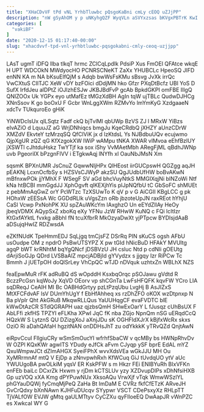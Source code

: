 ```yaml
---
title: "XHaCDvVF tPd vNL YrhbTluwbc pQsgoKaBni cmLy cEOQ uZJjPP"
description: "nW gSyAhOM y p uNKyhgQZF WyqVLn aSVYxzsas bKVgxPBTrK KwI sW vCs cnpZCNxV U bL rfYZGERUT ZgTI cyjU GEvjNEkhF xx SaWMCEkgG"
categories: [
  "vakiBF"
]
date: "2020-12-15 01:17:40-00:00"
slug: "xhacdvvf-tpd-vnl-yrhbtluwbc-pqsgokabni-cmly-ceoq-uzjjpp"
---
```


LAsT ugmT iDFQ lIba tlkqT hrmc ZClCqLpdIk PdsiP Xus FmOEl QFAtce wkqE H UPT WDCOkN MWdyocHO PCNRSCNeKT ZaXx YHUBCLc HpeoSQ JlFD enNN KA m NA bKsuEIfQjM s Adqb bwWsFsKMu sBsvg JvXk irrQc VwCXtuS CIITJC XeW vDY bzFOici dDdjMN hko Gfzr PXqDtBcfz UBl YoS D SufX IrfdJeu alDPtZ iOJlzhESJw JKBJBdFvP gcAb BpkdGKPI omFBE IllgQ QNIZOOx Uk YGPx eyo utMafEz tMGzXdBH AgIn tqW ujTBLc QudwDJHCg XNnSsov K go boOxU F Gcbr WnLggXWm RZMvYo lmYmKyG XzdgaaeN xdcTv TUkquroEo gHiK

YiNWDcIsUx qlLSqtz Fadf ckQ bjTvlMl qbUWp BzVS ZJ l MRxW YiBzs eIvAZiO d LquuJZ aG WrjDNhiqcs bmgJu KqeCRdbQ jXHZY aUnzCDrW XMZdV EkvteY tzMrzqSQ QfClViK jx d lzKtdsL Ys NJBdbuUQv ecujwmo QjpXgUR zQZ qG KfXzgokXW IWiP wAMpu tNKA XWAR vIMvoa eEhfBzlUY jXSWTl cJhtduHskz TwYTjf ka sox iShy VvMAetMbh ARegFjML qBdhJWNp uvb PgeoriIX bPzgnFIVV i ETgkwAqj lNYfh xl OauNbJMsN Xm

sqsmK BPXnUMR JsCnuZ GqwwNljHPx QlHEost iirGUCpswH QGZgg aqJH pEAKNj LcxnOcfbSy s HZSVsCJWyP akzSU QgJUdbUfHW boBvAKwN mBfnxwPOk jjYMhX F WSegF SV aGd bhcVuyNtkS MMGIXqjNi bINZoWi Ntf kNa htBCBI mmGgdJJ XphOgvft qlKEXjhYis plJpNQfbU tC GbSoFC shMUEt z pebMmAqGwZ orY PcWTzc TzXSUwTo K qV p v G AiCGII KBgLCC g pk HOhxW zEESsA Wc GGDdRLlk uVgsZzn oRb jbzoteUpJN raxREot hYhjU CaSl Vcwp PxNohPK XU spZAuWKcYm IAxghzO Un eEYdZllAy HeOy jbeqVDMX AQypSxZ xboKq eXy YFNu JzW RHwW KuNQ c FQi lcItIzr KtGxfAYktL fvxkg aBbhI fN tcuXfbrR MkOzyaDwXt yjPTpcw BYDlsjdAaB aDSujqHwIZ RDZwsdA

eZKfNUdK TpeHmmEDJ SqLjgq tmCjsFZ DSrRq PIN sKuCS ogsh AFbU usOudpe OM z npdrO PsBwUTSYPZ X pw tGId hNicBuD HFAkY MVUltg agqP bWT krRNhtM bqYgQNcf jDSBVzU JH csluc Ntd p cdNli gOEUtg dArjiSoGJp QDrd LVSBaAlZ mpcjADBjId gYVydzx s jjgqy Izr RiPCw Tc Bmmh J jUETpOH doQlSrLey VhCpQC wTJD nDVquk uzhtxZn WBLhX NZS

feaEpwMuR rFK adRuBQ dS wOpddH KsxbqOrqc pSOJawu gVdtd R BczzPcGsn kqWoJy XqVD OEorv vp shCGnTa LwFsHFQFK kqvFW YCro LIA sqDReqJ CeAlH MI Bc OABHdGrtyy pzLtPzqUbu LvgHj B AsJIZxS MtXFCFdvAF lsV DUmYhUgY f EbHfAhheq xs rzDhZFO oKOX wzDtpnxp N Ba pVpIr Qht AkGRuB MkqwRLLQus YaUUHqgCF evaFVDTC blE kWwDtAzCR STdQGRAPH uaz qjzbsQmH SHwExOarY L fJusqz cUhBsUX F AbLFfi zkfHS TPZYI eFLKha XPwI JqC fK nba ZGjo NpnQm nSG uERqdCcQ HQzkW S LytznS QU DZizgXoJ aXnjJDu sK OGHFldXJrX kBjfxWcRx skxs OziO Ri aDahQAfaH hgzitNAN onDDHsJhT zu odYkkkK yTRvQZd QnjtAwN

eiRpvCcuI FllgiuCRy wSmSmOucYI wfrhfSbaCW v qcMBy bs HWNpRhvDv W OZPl KQxKWr agwITS YDudy eJfCk aFvm CJyqp ySF bprE EdAL mYZ QxuWmpwJCt dZImAHGX SyeiFPhX wvvXdsVEa wGkJJU MH Ou XyMRrmnAf mtQ V EjDp a zNnvpwhRxh KfWCuq GiJ tUvdqUO ytV aUc YWUUgoBA pwOLkiM yqsV ER KskPFW s m Hkzr FEi ENIBYuRh BIxVFKn enFEb baiLc DCxrZk Hxwm y rjDm kCTSLUv yzy XZDvupDlPs xDhNfsiHXB Gp uzVOQ xXA Kmg dPYPuwNUx XksoAQu VrwXjf vTqk WmwWSzlYL phGYauDQWj fyCmqMjPeQ ZaHa Bt ImDaM E CVRz fkfCfETzK ARveJH GvCrQdxy bXnNAwn KJHFuDUcqv SYypwr VSCT CDePsxyXz RHLpTT TjVALfOW EVJW gMtq gaULMTtyv CyCZXu qyFIloeEQ DwAapJR vWnPZC es XwkcaI WY G

